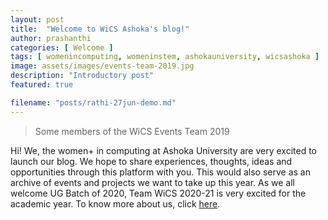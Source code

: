 ```yaml
---
layout: post
title:  "Welcome to WiCS Ashoka's blog!"
author: prashanthi
categories: [ Welcome ]
tags: [ womenincomputing, womeninstem, ashokauniversity, wicsashoka ]
image: assets/images/events-team-2019.jpg
description: "Introductory post"
featured: true

filename: "posts/rathi-27jun-demo.md"
---
```

> Some members of the WiCS Events Team 2019

Hi! We, the women+ in computing at Ashoka University are very excited to launch our blog. We hope to share experiences, thoughts, ideas and opportunities through this platform with you. This would also serve as an archive of events and projects we want to take up this year. As we all welcome UG Batch of 2020, Team WiCS 2020-21 is very excited for the academic year. To know more about us, click [here](https://wics-ashoka.github.io/about). 
<table>
